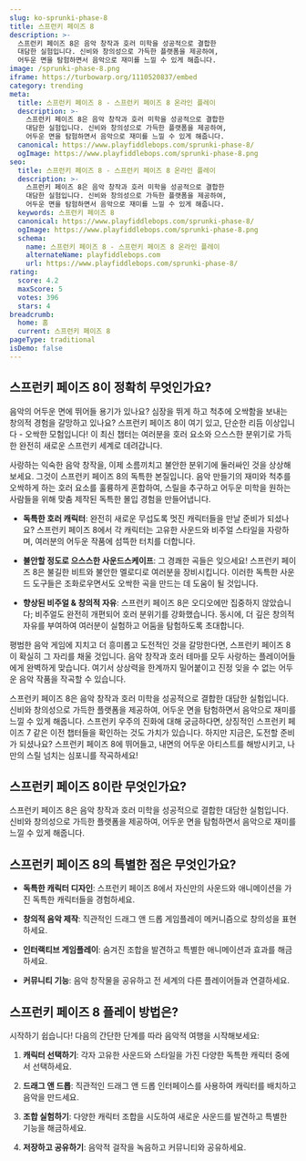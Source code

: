 ```yaml
---
slug: ko-sprunki-phase-8
title: 스프런키 페이즈 8
description: >-
  스프런키 페이즈 8은 음악 창작과 호러 미학을 성공적으로 결합한 
  대담한 실험입니다. 신비와 창의성으로 가득한 플랫폼을 제공하여, 
  어두운 면을 탐험하면서 음악으로 재미를 느낄 수 있게 해줍니다.
image: /sprunki-phase-8.png
iframe: https://turbowarp.org/1110520837/embed
category: trending
meta:
  title: 스프런키 페이즈 8 - 스프런키 페이즈 8 온라인 플레이
  description: >-
    스프런키 페이즈 8은 음악 창작과 호러 미학을 성공적으로 결합한 
    대담한 실험입니다. 신비와 창의성으로 가득한 플랫폼을 제공하여, 
    어두운 면을 탐험하면서 음악으로 재미를 느낄 수 있게 해줍니다.
  canonical: https://www.playfiddlebops.com/sprunki-phase-8/
  ogImage: https://www.playfiddlebops.com/sprunki-phase-8.png
seo:
  title: 스프런키 페이즈 8 - 스프런키 페이즈 8 온라인 플레이
  description: >-
    스프런키 페이즈 8은 음악 창작과 호러 미학을 성공적으로 결합한 
    대담한 실험입니다. 신비와 창의성으로 가득한 플랫폼을 제공하여, 
    어두운 면을 탐험하면서 음악으로 재미를 느낄 수 있게 해줍니다.
  keywords: 스프런키 페이즈 8
  canonical: https://www.playfiddlebops.com/sprunki-phase-8/
  ogImage: https://www.playfiddlebops.com/sprunki-phase-8.png
  schema:
    name: 스프런키 페이즈 8 - 스프런키 페이즈 8 온라인 플레이
    alternateName: playfiddlebops.com
    url: https://www.playfiddlebops.com/sprunki-phase-8/
rating:
  score: 4.2
  maxScore: 5
  votes: 396
  stars: 4
breadcrumb:
  home: 홈
  current: 스프런키 페이즈 8
pageType: traditional
isDemo: false
---
```


## 스프런키 페이즈 8이 정확히 무엇인가요?

음악의 어두운 면에 뛰어들 용기가 있나요? 심장을 뛰게 하고 척추에 오싹함을 보내는 창의적 경험을 갈망하고 있나요? 스프런키 페이즈 8이 여기 있고, 단순한 리듬 이상입니다 - 오싹한 모험입니다! 이 최신 챕터는 여러분을 호러 요소와 으스스한 분위기로 가득한 완전히 새로운 스프런키 세계로 데려갑니다.

사랑하는 익숙한 음악 창작을, 이제 소름끼치고 불안한 분위기에 둘러싸인 것을 상상해보세요. 그것이 스프런키 페이즈 8의 독특한 본질입니다. 음악 만들기의 재미와 척추를 오싹하게 하는 호러 요소를 훌륭하게 혼합하여, 스릴을 추구하고 어두운 미학을 원하는 사람들을 위해 맞춤 제작된 독특한 몰입 경험을 만들어냅니다.

- **독특한 호러 캐릭터**: 완전히 새로운 무섭도록 멋진 캐릭터들을 만날 준비가 되셨나요? 스프런키 페이즈 8에서 각 캐릭터는 고유한 사운드와 비주얼 스타일을 자랑하며, 여러분의 어두운 작품에 섬뜩한 터치를 더합니다.

- **불안할 정도로 으스스한 사운드스케이프**: 그 경쾌한 곡들은 잊으세요! 스프런키 페이즈 8은 불길한 비트와 불안한 멜로디로 여러분을 장비시킵니다. 이러한 독특한 사운드 도구들은 조화로우면서도 오싹한 곡을 만드는 데 도움이 될 것입니다.

- **향상된 비주얼 & 창의적 자유**: 스프런키 페이즈 8은 오디오에만 집중하지 않았습니다; 비주얼도 완전히 개편되어 호러 분위기를 강화했습니다. 동시에, 더 깊은 창의적 자유를 부여하여 여러분이 실험하고 어둠을 탐험하도록 초대합니다.

평범한 음악 게임에 지치고 더 흥미롭고 도전적인 것을 갈망한다면, 스프런키 페이즈 8이 확실히 그 자리를 채울 것입니다. 음악 창작과 호러 테마를 모두 사랑하는 플레이어들에게 완벽하게 맞습니다. 여기서 상상력을 한계까지 밀어붙이고 진정 잊을 수 없는 어두운 음악 작품을 작곡할 수 있습니다.

스프런키 페이즈 8은 음악 창작과 호러 미학을 성공적으로 결합한 대담한 실험입니다. 신비와 창의성으로 가득한 플랫폼을 제공하여, 어두운 면을 탐험하면서 음악으로 재미를 느낄 수 있게 해줍니다. 스프런키 우주의 진화에 대해 궁금하다면, 상징적인 스프런키 페이즈 7 같은 이전 챕터들을 확인하는 것도 가치가 있습니다. 하지만 지금은, 도전할 준비가 되셨나요? 스프런키 페이즈 8에 뛰어들고, 내면의 어두운 아티스트를 해방시키고, 나만의 스릴 넘치는 심포니를 작곡하세요!

## 스프런키 페이즈 8이란 무엇인가요?

스프런키 페이즈 8은 음악 창작과 호러 미학을 성공적으로 결합한 대담한 실험입니다. 신비와 창의성으로 가득한 플랫폼을 제공하여, 어두운 면을 탐험하면서 음악으로 재미를 느낄 수 있게 해줍니다.

## 스프런키 페이즈 8의 특별한 점은 무엇인가요?

- **독특한 캐릭터 디자인**: 스프런키 페이즈 8에서 자신만의 사운드와 애니메이션을 가진 독특한 캐릭터들을 경험하세요.

- **창의적 음악 제작**: 직관적인 드래그 앤 드롭 게임플레이 메커니즘으로 창의성을 표현하세요.

- **인터랙티브 게임플레이**: 숨겨진 조합을 발견하고 특별한 애니메이션과 효과를 해금하세요.

- **커뮤니티 기능**: 음악 창작물을 공유하고 전 세계의 다른 플레이어들과 연결하세요.

## 스프런키 페이즈 8 플레이 방법은?

시작하기 쉽습니다! 다음의 간단한 단계를 따라 음악적 여행을 시작해보세요:

1. **캐릭터 선택하기**: 각자 고유한 사운드와 스타일을 가진 다양한 독특한 캐릭터 중에서 선택하세요.

1. **드래그 앤 드롭**: 직관적인 드래그 앤 드롭 인터페이스를 사용하여 캐릭터를 배치하고 음악을 만드세요.

1. **조합 실험하기**: 다양한 캐릭터 조합을 시도하여 새로운 사운드를 발견하고 특별한 기능을 해금하세요.

1. **저장하고 공유하기**: 음악적 걸작을 녹음하고 커뮤니티와 공유하세요.
